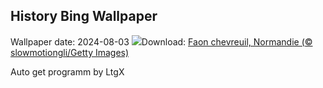 ## History Bing Wallpaper
Wallpaper date: 2024-08-03
![](https://www.bing.com/th?id=OHR.SummerDeer_FR-FR3909354454_UHD.jpg&w=1000)Download: [Faon chevreuil, Normandie (© slowmotiongli/Getty Images)](https://www.bing.com/th?id=OHR.SummerDeer_FR-FR3909354454_UHD.jpg)

Auto get programm by LtgX
